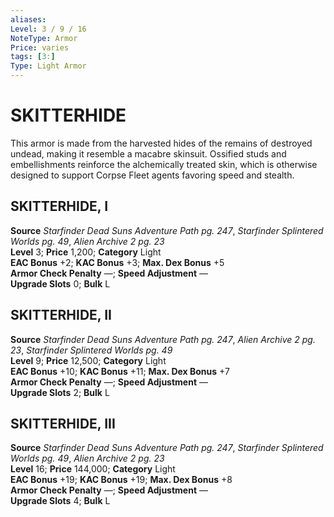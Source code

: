 ```yaml
---
aliases: 
Level: 3 / 9 / 16
NoteType: Armor
Price: varies
tags: [3:]
Type: Light Armor
---
```

# SKITTERHIDE

This armor is made from the harvested hides of the remains of destroyed undead, making it resemble a macabre skinsuit. Ossified studs and embellishments reinforce the alchemically treated skin, which is otherwise designed to support Corpse Fleet agents favoring speed and stealth.  

##  SKITTERHIDE, I

**Source** _Starfinder Dead Suns Adventure Path pg. 247_, _Starfinder Splintered Worlds pg. 49_, _Alien Archive 2 pg. 23_  
**Level** 3; **Price** 1,200; **Category** Light  
**EAC Bonus** +2; **KAC Bonus** +3; **Max. Dex Bonus** +5  
**Armor Check Penalty** —; **Speed Adjustment** —  
**Upgrade Slots** 0; **Bulk** L

##  SKITTERHIDE, II

**Source** _Starfinder Dead Suns Adventure Path pg. 247_, _Alien Archive 2 pg. 23_, _Starfinder Splintered Worlds pg. 49_  
**Level** 9; **Price** 12,500; **Category** Light  
**EAC Bonus** +10; **KAC Bonus** +11; **Max. Dex Bonus** +7  
**Armor Check Penalty** —; **Speed Adjustment** —  
**Upgrade Slots** 2; **Bulk** L

##  SKITTERHIDE, III

**Source** _Starfinder Dead Suns Adventure Path pg. 247_, _Starfinder Splintered Worlds pg. 49_, _Alien Archive 2 pg. 23_  
**Level** 16; **Price** 144,000; **Category** Light  
**EAC Bonus** +19; **KAC Bonus** +19; **Max. Dex Bonus** +8  
**Armor Check Penalty** —; **Speed Adjustment** —  
**Upgrade Slots** 4; **Bulk** L